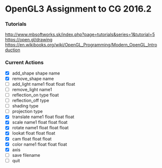# OpenGL3 Assignment to CG 2016.2

### Tutorials

http://www.mbsoftworks.sk/index.php?page=tutorials&series=1&tutorial=5
https://open.gl/drawing
https://en.wikibooks.org/wiki/OpenGL_Programming/Modern_OpenGL_Introduction


### Current Actions
- [x] add_shape shape name
- [x] remove_shape name
- [ ] add_light name1 float float float 
- [ ] remove_light name1
- [ ] reflection_on type float
- [ ] reflection_off type
- [ ] shading type
- [ ] projection type
- [x] translate name1 float float float
- [x] scale name1 float float float
- [x] rotate name1 float float float
- [x] lookat float float float
- [x] cam float float float
- [x] color name1 float float float
- [x] axis
- [ ] save filename
- [ ] quit
